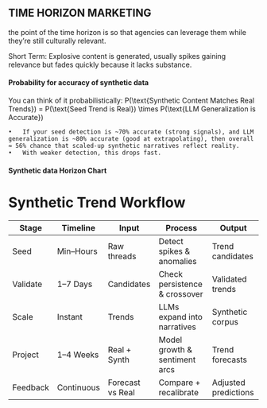 ## TIME HORIZON MARKETING

the point of the time horizon is so that agencies can leverage them while they’re still culturally relevant.

Short Term: Explosive content is generated, usually spikes gaining relevance but fades quickly because it lacks substance.

#### Probability for accuracy of synthetic data
You can think of it probabilistically:
P(\text{Synthetic Content Matches Real Trends}) = P(\text{Seed Trend is Real}) \times P(\text{LLM Generalization is Accurate})

	•	If your seed detection is ~70% accurate (strong signals), and LLM generalization is ~80% accurate (good at extrapolating), then overall ≈ 56% chance that scaled-up synthetic narratives reflect reality.
	•	With weaker detection, this drops fast.

#### Synthetic data Horizon Chart
# Synthetic Trend Workflow

| Stage      | Timeline      | Input         | Process                          | Output                  |
|------------|--------------|---------------|----------------------------------|-------------------------|
| Seed       | Min–Hours    | Raw threads   | Detect spikes & anomalies        | Trend candidates        |
| Validate   | 1–7 Days     | Candidates    | Check persistence & crossover    | Validated trends        |
| Scale      | Instant      | Trends        | LLMs expand into narratives      | Synthetic corpus        |
| Project    | 1–4 Weeks    | Real + Synth  | Model growth & sentiment arcs    | Trend forecasts         |
| Feedback   | Continuous   | Forecast vs Real | Compare + recalibrate          | Adjusted predictions    |